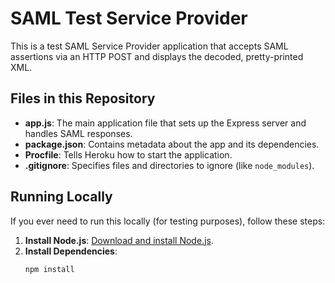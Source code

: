 # SAML Test Service Provider

This is a test SAML Service Provider application that accepts SAML assertions via an HTTP POST and displays the decoded, pretty-printed XML.

## Files in this Repository

- **app.js**: The main application file that sets up the Express server and handles SAML responses.
- **package.json**: Contains metadata about the app and its dependencies.
- **Procfile**: Tells Heroku how to start the application.
- **.gitignore**: Specifies files and directories to ignore (like `node_modules`).

## Running Locally

If you ever need to run this locally (for testing purposes), follow these steps:

1. **Install Node.js**: [Download and install Node.js](https://nodejs.org/).
2. **Install Dependencies**:  
   ```bash
   npm install
